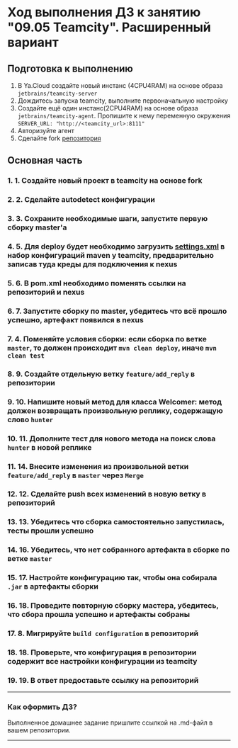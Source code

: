 # Ход выполнения ДЗ к занятию "09.05 Teamcity". Расширенный вариант

## Подготовка к выполнению

1. В Ya.Cloud создайте новый инстанс (4CPU4RAM) на основе образа `jetbrains/teamcity-server`
2. Дождитесь запуска teamcity, выполните первоначальную настройку
3. Создайте ещё один инстанс(2CPU4RAM) на основе образа `jetbrains/teamcity-agent`. Пропишите к нему переменную окружения `SERVER_URL: "http://<teamcity_url>:8111"`
4. Авторизуйте агент
5. Сделайте fork [репозитория](https://github.com/aragastmatb/example-teamcity)

## Основная часть

### 1. 1. Создайте новый проект в teamcity на основе fork
### 2. 2. Сделайте autodetect конфигурации
### 3. 3. Сохраните необходимые шаги, запустите первую сборку master'a




### 4. 5. Для deploy будет необходимо загрузить [settings.xml](./teamcity/settings.xml) в набор конфигураций maven у teamcity, предварительно записав туда креды для подключения к nexus
### 5. 6. В pom.xml необходимо поменять ссылки на репозиторий и nexus


### 6. 7. Запустите сборку по master, убедитесь что всё прошло успешно, артефакт появился в nexus


### 7. 4. Поменяйте условия сборки: если сборка по ветке `master`, то должен происходит `mvn clean deploy`, иначе `mvn clean test`


### 8. 9. Создайте отдельную ветку `feature/add_reply` в репозитории


### 9. 10. Напишите новый метод для класса Welcomer: метод должен возвращать произвольную реплику, содержащую слово `hunter`
### 10. 11. Дополните тест для нового метода на поиск слова `hunter` в новой реплике

### 11. 14. Внесите изменения из произвольной ветки `feature/add_reply` в `master` через `Merge`
### 12. 12. Сделайте push всех изменений в новую ветку в репозиторий
### 13. 13. Убедитесь что сборка самостоятельно запустилась, тесты прошли успешно



### 14. 16. Убедитесь, что нет собранного артефакта в сборке по ветке `master`
### 15. 17. Настройте конфигурацию так, чтобы она собирала `.jar` в артефакты сборки



### 16. 18. Проведите повторную сборку мастера, убедитесь, что сбора прошла успешно и артефакты собраны


### 17. 8. Мигрируйте `build configuration` в репозиторий

### 18. 18. Проверьте, что конфигурация в репозитории содержит все настройки конфигурации из teamcity
### 19. 19. В ответ предоставьте ссылку на репозиторий

---

### Как оформить ДЗ?

Выполненное домашнее задание пришлите ссылкой на .md-файл в вашем репозитории.

---

